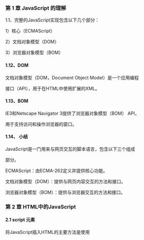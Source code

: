 ###  第 1 章    JavaScript 的理解

1.1、完整的JavaScript实现包含以下几个部分：

1）核心（ECMAScript）

2）文档对象模型（DOM）

3）浏览器对象模型（BOM）

#### 1.12、DOM

文档对象模型（DOM，Document Object Model）是一个应用编程

接口（API），用于在HTML中使用扩展的XML。

#### 1.13、BOM

IE3和Netscape Navigator 3提供了浏览器对象模型（BOM） API，

用于支持访问和操作浏览器的窗口。



#### 1.14、 小结

JavaScript是一门用来与网页交互的脚本语言，包含以下三个组成

部分。

ECMAScript：由ECMA-262定义并提供核心功能。

文档对象模型（DOM）：提供与网页内容交互的方法和接口。

浏览器对象模型（BOM）：提供与浏览器交互的方法和接口。

### 第 2 章   HTML中的JavaScript

#### 2.1 script 元素 

将JavaScript插入HTML的主要方法是使用<script> 元素。

<script> 元素有下列8个属性：


async 、charset、crossorigin、defer、integrity、language、src、type

async ：可选。表示应该立即开始下载脚本，但不能阻止其他

页面动作。

charset ：可选。使用src 属性指定的代码字符集。

crossorigin ：可选。配置相关请求的CORS（跨源资源共

享）设置。默认不使用CORS。

defer ：可选。表示在文档解析和显示完成后再执行脚本是没

有问题的。只对外部脚本文件有效。

integrity ：可选。允许比对接收到的资源和指定的加密签名

以验证子资源完整性（SRI，Subresource Intergrity）。

language ：废弃。最初用于表示代码块中的脚本语言。

src ：可选。表示包含要执行的代码的外部文件。

type ：可选。代替language ，表示代码块中脚本语言的内

容类型（也称MIME类型）。

##### 2.1.1 标签占位符

过去，所有<script> 元素都被放在页面的<head> 标签内，这种做法的主要目的是把外部的CSS和JavaScript文件都集中放到一起。对于需要很多JavaScript的页面，这会导致页面渲染的明显延迟，在此期间浏览器窗口完全空白。为解决这个问题，现代Web应用程序通常将所有JavaScript引用放在<body> 元素中的页面内容后面。

##### 2.1.2 推迟执行脚本

HTML 4.01为<script> 元素定义了一个叫defer 的属性。这个属性表示脚本在执行的时候不会改变页面的结构。

##### 2.1.3 异步执行脚本

HTML5为<script> 元素定义了async 属性。从改变脚本处理方式上看， async 属性与defer 类似。与defer不同的是，标记为async 的脚本并不保证能按照它们出现的次序执行。

##### 2.1.4 动态加载脚本

因为JavaScript可以使用DOM API，所以通过向DOM中动态添加script

元素同样可以加载指定的脚本。只要创建一个script 元素并将其添加到DOM即可。

##### 2.1.5 XHTML中的变化

可扩展超文本标记语言（XHTML，Extensible HyperText Markup

Language）是将HTML作为XML的应用重新包装的结果。与HTML不

同，在XHTML中使用JavaScript必须指定type 属性且值为text/javascript ，HTML中则可以没有这个属性。

#### 2.2 行内代码与外部文件

可维护性、缓存、适应未来

#### 2.3 文档模式

最初的文档模式有两种：混杂模式（quirks mode）和标准模式（standards mode）。又出现了第三种文档模式：准标准模式（almost

standards mode）。

准标准模式通过过渡性文档类型（ Transitional ）和框架集

文档类型（ Frameset ）来触发。

#### 2.4 <noscript> 元素

早期浏览器不支持JavaScript的问题，需要一个页面优雅降级的处理方案。最终， <noscript> 元素出现，被用于给不支持JavaScript的浏览器提供替代内容。

### 第 3 章 语言基础

##### 3.1.1 区分大小写无论是变

量、函数名还是操作符，都区分大小写。ECMAScript中一切都区分大小写。

##### 3.1.2 标识符

所谓标识符，就是变量、函数、属性或函数参数的名称。标识符

可以由一或多个下列字符组成。

##### 3.1.3 注释

// 单行注释

/* 这是多行注释 */

##### 3.1.4 严格模式

"use strict";

##### 3.1.5 语句

ECMAScript中的语句以分号结尾。省略分号意味着由解析器确定

语句在哪里结尾。

#### 3.2 关键字与保留字

ECMA-262第6版规定的所有

关键字如下：

break do in typeof

case else instanceof var

catch export new void

class extends return while

const finally super with

continue for switch yield

debugger function this

default if throw

delete import try

#### 3.3 变量

有3个关键字可以声明变量： var 、const 和let 。

其中， var 在ECMAScript的所有版本中都可以使用，而const 和let 只能在

ECMAScript 6及更晚的版本中使用。

##### var 关键字

要定义变量，可以使用var 操作符（注意var 是一个关键字），后跟变量名。

##### let 声明

let 声明的范围是块作用域

ar 声明的范围是函数作用域

\1. 暂时性死区

\2. 全局声明

\3. 条件声明

\4. for 循环中的let 声明

##### const 声明

const 的行为与let 基本相同，唯一一个重要的区别是用它声明变量时必须同时初始化变量，且尝试修改const 声明的变量会导致运行时错误。

#### 3.4 数据类型

ECMAScript有6种简单数据类型（也称为原始类型）：

Undefined 、Null 、Boolean 、Number 、String 和

Symbol 。Symbol （符号）是ECMAScript 6新增的。还有一种复

杂数据类型叫Object （对象）

##### 3.4.1 typeof 操作符

用typeof 操作符会返回下列字符串之一：

"undefined" 表示值未定义；

"boolean" 表示值为布尔值；

"string" 表示值为字符串；

"number" 表示值为数值；

"object" 表示值为对象（而不是函数）或null ；

"function" 表示值为函数；

"symbol" 表示值为符号。

##### 3.4.2 Undefined 类型

Undefined 类型只有一个值，就是特殊值undefined 。

##### 3.4.3 Null 类型

Null 类型同样只有一个值，即特殊值null 。逻辑上讲，

null 值表示一个空对象指针，这也是给typeof 传一个null 会

返回"object" 的原因

##### 3.4.4 Boolean 类型

Boolean （布尔值）类型是ECMAScript中使用最频繁的类型之

一，有两个字面值： true 和false 。

##### 3.4.5 Number 类型

\1. 浮点值

要定义浮点值，数值中必须包含小数点，而且小数点后面必须至

少有一个数字。

\2. 值的范围

最小数值保存在Number.MIN_VALUE 是5e-324；

最大数值保存在Number.MAX_VALUE 是1.797 693 134 862 315 7e+308；

正数Infinity （正无穷大）表示

负数以-Infinity （负无穷大）表示

表示的最小值和最大值之间，可以使用isFinite() 函数

\3. NaN

有一个特殊的数值叫NaN ，意思是“不是数值”（Not a

Number），用于表示本来要返回数值的操作失败了（而不是抛出

错误）

\4. 数值转换

有3个函数可以将非数值转换为数值： Number() 、

parseInt() 和parseFloat() 。

##### 3.4.6 String 类型

String （字符串）数据类型表示零或多个16位Unicode字符序

列。字符串可以使用双引号（"）、单引号（'）或反引号（`）标示。

\1. 字符字面量

字符串数据类型包含一些字符字面量，用于表示非打印字符或有

其他用途的字符

\2. 字符串的特点

ECMAScript中的字符串是不可变的（immutable），意思是一旦

创建，它们的值就不能变了。要修改某个变量中的字符串值，必

须先销毁原始的字符串，然后将包含新值的另一个字符串保存到

该变量。

\3. 转换为字符串

有两种方式把一个值转换为字符串。

toString() 方法可见于数值、布尔值、对象和字符串值。

\4. 模板字面量

ECMAScript 6新增了使用模板字面量定义字符串的能力。与使用

单引号或双引号不同，模板字面量保留换行字符，可以跨行定义

字符串。

\5. 字符串插值

模板字面量最常用的一个特性是支持字符串插值，也就是可以在

一个连续定义中插入一个或多个值。字符串插值通过在${} 中使用一个JavaScript表达式实现。

\6. 模板字面量标签函数

模板字面量也支持定义标签函数（tag function），而通过标签函

数可以自定义插值行为。标签函数会接收被插值记号分隔后的模

板和对每个表达式求值的结果。

\7. 原始字符串

使用模板字面量也可以直接获取原始的模板字面量内容（如换行

符或Unicode字符），而不是被转换后的字符表示。为此，可以使

用默认的String.raw 标签函数。

##### 3.4.7 Symbol 类型

Symbol （符号）是ECMAScript 6新增的数据类型。符号是原始

值，且符号实例是唯一、不可变的。

\1. 符号的基本用法

符号需要使用Symbol() 函数初始化。因为符号本身是原始类

型，所以typeof 操作符对符号返回symbol 。

\2. 使用全局符号注册表

如果运行时的不同部分需要共享和重用符号实例，那么可以用一

个字符串作为键，在全局符号注册表中创建并重用符号。

为此，需要使用Symbol.for() 方法。

\3. 使用符号作为属性

凡是可以使用字符串或数值作为属性的地方，都可以使用符号。

这就包括了对象字面量属性和

Object.defineProperty() / Object.definedPropert

ies() 定义的属性。对象字面量只能在计算属性语法中使用符号

作为属性。

\4. 常用内置符号

ECMAScript 6也引入了一批常用内置符号（well-known

symbol），用于暴露语言内部行为，开发者可以直接访问、重写

或模拟这些行为。这些内置符号都以Symbol 工厂函数字符串属

性的形式存在。

\5. Symbol.asyncIterator

这个符号作为一个属性表示“一个方法，

该方法返回对象默认的AsyncIterator 。由for-awaitof

语句使用”。

\6. Symbol.hasInstance

##### 3.4.8 Object 类型

对象通过new 操作符后跟对象类型的名称来创建。开发者可以通过创建Object 类型的实例来创建自己的对象，然后再给对象添加属性和方法。

每个Object 实例都有如下属性和方法。
constructor ：用于创建当前对象的函数。在前面的例子中，这个属性的值就是Object() 函数。
hasOwnProperty(propertyName) ：用于判断当前对象实例（不是原型）上是否存在给定的属性。要检查的属性名必须是字符串（如o.hasOwnProperty("name") ）。
isPrototypeof(object) ：用于判断当前对象是否为另一个
对象的原型。（第5章将详细介绍原型。）
propertyIsEnumerable(propertyName) ：用于判断给定
的属性是否可以使用（本章稍后讨论的） for-in 语句枚举。
与hasOwnProperty() 一样，属性名必须是字符串。
toLocaleString() ：返回对象的字符串表示，该字符串反映对象所在的本地化执行环境。
toString() ：返回对象的字符串表示。
valueOf() ：返回对象对应的字符串、数值或布尔值表示。通常与toString() 的返回值相同。

#### 3.5 操作符

##### 3.5.1 一元操作符

\1. 递增/递减操作符

把两个加号（ ++ ）放到变量前头即可

\2. 一元加和减

一元加由一个加号（ + ）表示，放在变量前头，对数值没有任何影响

3.5.2 位操作符

#### 3.6 语句

##### 3.6.1 if 语句

如果条件求值为true ，则执行语句

statement1 ；如果条件求值为false ，则执行语句

statement2。

##### 3.6.2 do-while 语句

do-while 语句是一种后测试循环语句，即循环体中的代码执行后才会对退出条件进行求值。循环体内代码在退出前至少要执行一次。

##### 3.6.3 while 语句

while 语句是一种先测试循环语句，即先检测退出条件，再执行循环体内的代码。因此， while 循环体内的代码有可能不会执行。

##### 3.6.4 for 语句

for 语句也是先测试语句，只不过增加了进入循环之前的初始化代码，以及循环执行后要执行的表达式。

执行思路：

初始化变量：初始化一个计数器，记录次数

条件表达式：确定每一次循环是否能被执行，如果结构是true就继续循环，否则就退出循环。

操作表达式：每次循环最后执行的代码，通常用来为计数器变量更新

##### 3.6.5 for-in 语句

for-in 语句是一种严格的迭代语句，用于枚举对象中的非符号键属性。

##### 3.6.6 for-of 语句

for-of 语句是一种严格的迭代语句，用于遍历可迭代对象的元

素。

##### 3.6.7 标签语句

标签语句用于给语句加标签。

3.6.8 break 和continue 语句

break 语句用于立即退出循环，强制执行循环后的下

一条语句。而continue 语句也用于立即退出循环，但会再次从循环顶部开始执行。

##### 3.6.8 break 和continue 语句

break 和continue 语句为执行循环代码提供了更严格的控制手段。其中， break 语句用于立即退出循环，强制执行循环后的下一条语句。而continue 语句也用于立即退出循环，但会再次从循
环顶部开始执行。

##### 3.6.9 with 语句

with 语句的用途是将代码作用域设置为特定的对象。with 语句用于连接location 对象。

##### 3.6.10 switch 语句

switch 语句是与if 语句紧密相关的一种流控制语句，从其他语言借鉴而来。

这里的每个case （条件/分支）相当于：“如果表达式等于后面的值，则执行下面的语句。” break 关键字会导致代码执行跳出switch 语句。如果没有break ，则代码会继续匹配下一个条件。default 关键字用于在任何条件都没有满足时指定默认执行的语句（相当于else 语句）。

##### 3.7 函数

ECMAScript中的函数使用function 关键字声明，后跟一组参数，然后是函数体。

#### 1.19 第 4 章 变量、作用域与内存

##### 4.1 原始值与引用值

ECMAScript变量可以包含两种不同类型的数据：原始值和引用值。原始值（primitive value）就是最简单的数据，引用值（reference value）则是由多个值构成的对象。

保存原始值的变量是按值（by value）访问的，因为我们操作的就是存储在变量中的实际值。

在操作对象时，实际上操作的是对该对象的引用（reference）而非实际的对象本身。为此，保存引用值的变量是按引用（by reference）访问的。

##### 4.1.1 动态属性

原始值和引用值的定义方式很类似，都是创建一个变量，然后给它赋一个值。不过，在变量保存了这个值之后，可以对这个值做什么，则大有不同。对于引用值而言，可以随时添加、修改和删除其属性和方法。

```
let person = new Object();
person.name = "Nicholas";
console.log(person.name); // "Nicholas"
```

这里，首先创建了一个对象，并把它保存在变量person 中。然后，给这个对象添加了一个名为name 的属性，并给这个属性赋值了一个字符串"Nicholas" 。在此之后，就可以访问这个新属性，直到对象被销毁或属性被显式地删除。

##### 4.1.2 复制值

除了存储方式不同，原始值和引用值在通过变量复制时也有所不同。在通过变量把一个原始值赋值到另一个变量时，原始值会被复制到新变量的位置。

```
let num1 = 5;
let num2 = num1;
```

##### 4.1.3 传递参数

ECMAScript中所有函数的参数都是按值传递的。在按值传递参数时，值会被复制到一个局部变量（即一个命名参数，或者用ECMAScript的话说，就是arguments 对象中的一个槽位）。在按引用传递参数时，值在内存中的位置会被保存在一个局部变量，这意味着对本地变量的修改会反映到函数外部。

##### 4.1.4 确定类型

typeof 操作符最适合用来判断一个变量是否为原始类型。更确切地说，它是判断一个变量是否为字符串、数值、布尔值或undefined 的最好方式。如果值是对象或null ，那么typeof 返回"object"

#### 4.2 执行上下文与作用域

执行上下文（以下简称“上下文”）的概念在JavaScript中是颇为重要的。变量或函数的上下文决定了它们可以访问哪些数据，以及它们的行为。每个上下文都有一个关联的变量对象（variable object），而这个上下文中定义的所有变量和函数都存在于这个对象上。主要有全局上下文和函数上下文两种。

##### 4.2.1 作用域链增强

try / catch 语句的catch 块
with 语句
这两种情况下，都会在作用域链前端添加一个变量对象。对with 语句来说，会向作用域链前端添加指定的对象；对catch 语句而言，则会创建一个新的变量对象，这个变量对象会包含要抛出的错误对象的声明。

##### 4.2.2 变量声明

1. 使用var 的函数作用域声明

在使用var 声明变量时，变量会被自动添加到最接近的上下文。在函数中，最接近的上下文就是函数的局部上下文。在with 语句中，最接近的上下文也是函数上下文。如果变量未经声明就被初始化了，那么它就会自动被添加到全局上下文。

2. 使用let 的块级作用域声明

ES6新增的let 关键字跟var 很相似，但它的作用域是块级的，这也是JavaScript中的新概念。块级作用域由最近的一对包含花括号{} 界定。换句话说， if 块、while 块、function块，甚至连单独的块也是let 声明变量的作用域。

3. 使用const 的常量声明

ES6同时还增加了const 关键字。使用const 声明的变量必须同时初始化为某个值。一经声明，在其生命周期的任何时候都不能再重新赋予新值。

4. 标识符查找

当在特定上下文中为读取或写入而引用一个标识符时，必须通过搜索确定这个标识符表示什么。搜索开始于作用域链前端，以给定的名称搜索对应的标识符。如果在局部上下文中找到该标识符，则搜索停止，变量确定；如果没有找到变量名，则继续沿作用域链搜索。

#### 4.3 垃圾回收

JavaScript是使用垃圾回收的语言，也就是说执行环境负责在代码执行时管理内存。

##### 4.3.1 标记清理

JavaScript最常用的垃圾回收策略是标记清理（mark-andsweep）
。当变量进入上下文，比如在函数内部声明一个变量时，这个变量会被加上存在于上下文中的标记。而不在上下文中的变量，逻辑上讲，永远不应该释放它们的内存，因为只要上下文中的代码在运行，就有可能用到它们。当变量离开上下文时，也会被加上离开上下文的标记。

##### 4.3.2 引用计数

另一种没那么常用的垃圾回收策略是引用计数（reference counting）。其思路是对每个值都记录它被引用的次数。声明变量并给它赋一个引用值时，这个值的引用数为1。如果同一个值又被赋给另一个变量，那么引用数加1。类似地，如果保存对该值引用的变量被其他值给覆盖了，那么引用数减1。当一个值的引用数为0时，就说明没办法再访问到这个值了，因此可以安全地收回其内存了。垃圾回收程序下次运行的时候就会释放引用数为0的值的内存。

##### 4.3.4 内存管理

在使用垃圾回收的编程环境中，开发者通常无须关心内存管理。不过，JavaScript运行在一个内存管理与垃圾回收都很特殊的环境。分配给浏览器的内存通常比分配给桌面软件的要少很多，分配给移动浏览器的就更少了。这更多出于安全考虑而不是别的，就是为了避免运行大量JavaScript的网页耗尽系统内存而导致操作系统崩溃。这个内存限制不仅影响变量分配，也影响调用栈以及能够同时在一个线程中执行的语句数量。

##### 4.4 小结

JavaScript变量可以保存两种类型的值：原始值和引用值。原始值可能是以下6种原始数据类型之一： Undefined 、Null 、Boolean 、Number 、String 和Symbol 。原始值和引用值有以下特点。原始值大小固定，因此保存在栈内存上。从一个变量到另一个变量复制原始值会创建该值的第二个副本。引用值是对象，存储在堆内存上。包含引用值的变量实际上只包含指向相应对象的一个指针，而不是对象本身。从一个变量到另一个变量复制引用值只会复制指针，因此结果是两个变量都指向同一个对象。typeof 操作符可以确定值的原始类型，而instanceof 操作符用于确保值的引用类型。任何变量（不管包含的是原始值还是引用值）都存在于某个执行上下文中（也称为作用域）。这个上下文（作用域）决定了变量的生命周期，以及它们可以访问代码的哪些部分。

执行上下文可以总结如下。
执行上下文分全局上下文、函数上下文和块级上下文。
代码执行流每进入一个新上下文，都会创建一个作用域链，用于搜索变量和函数。
函数或块的局部上下文不仅可以访问自己作用域内的变量，而且也可以访问任何包含上下文乃至全局上下文中的变量。全局上下文只能访问全局上下文中的变量和函数，不能直接访问局部上下文中的任何数据。
变量的执行上下文用于确定什么时候释放内存。
JavaScript是使用垃圾回收的编程语言，开发者不需要操心内存分配和回收。JavaScript的垃圾回收程序可以总结如下。离开作用域的值会被自动标记为可回收，然后在垃圾回收期间被删除。
主流的垃圾回收算法是标记清理，即先给当前不使用的值加上标记，再回来回收它们的内存。
引用计数是另一种垃圾回收策略，需要记录值被引用了多少次。JavaScript引擎不再使用这种算法，但某些旧版本的IE仍然会受这种算法的影响，原因是JavaScript会访问非原生JavaScript对象（如DOM元素）。
引用计数在代码中存在循环引用时会出现问题。解除变量的引用不仅可以消除循环引用，而且对垃圾回收也有帮助。为促进内存回收，全局对象、全局对象的属性和循环引用都应该在不需要时解除引用。

### 第 5 章 基本引用类型

#### 5.1 Date

Date 类型将日期保存为自协调世界时
（UTC，Universal Time Coordinated）时间1970年1月1日午夜（零时）至今
所经过的毫秒数。

要创建日期对象，就使用new 操作符来调用Date 构造函数：

```
let now = new Date();
```

**Date.parse()** 方法接收一个表示日期的字符串参数

**Date.parse()** 应该支持的日期格式，所有实现都必须支持下列日期格式：
“月/日/年”，如"5/23/2019" ；
“月名 日, 年”，如"May 23, 2019" ；
“周几 月名 日 年 时:分:秒 时区”，如"Tue May 23 2019 00:00:00GMT-0700" ；
ISO 8601扩展格式“YYYY-MM-DDTHH:mm:ss.sssZ”，如2019-05-
23T00:00:00 （只适用于兼容ES5的实现）。

**Date.UTC()** 方法也返回日期的毫秒表示

传给Date.UTC() 的参数是年、零起点月数（1月是0，2月是1，以此类推）、日（1~31）、时（0~23）、分、秒和毫秒。这些参数中，只有前两个（年和月）是必需的。

还提供了**Date.now()** 方法，返回表示方法执行时日期和
时间的毫秒数。

#### 5.1.1 继承的方法

Date 类型重写了toLocaleString() 、toString() 和valueOf() 方法。

toLocaleString() 方法返回与浏览器运行的本地环境一致的日期和时间。

toString() 方法通常返回带时区信息的日期和时间，而时间也是以24小时制（0~23）表示的。

valueOf() 方法根本就不返回字符串，这个方法被重写后返回的是日期的毫秒表示。

#### 5.1.2 日期格式化方法

toDateString() 显示日期中的周几、月、日、年（格式特定于实现）；
toTimeString() 显示日期中的时、分、秒和时区（格式特定于实现）；
toLocaleDateString() 显示日期中的周几、月、日、年（格式特定于实现和地区）；
toLocaleTimeString() 显示日期中的时、分、秒（格式特定于实现）；
toUTCString() 显示完整的UTC日期（格式特定于实现）。

#### 5.1.3 日期/时间组件方法

![image-20210120202551894](C:\Users\april\AppData\Roaming\Typora\typora-user-images\image-20210120202551894.png)

![image-20210120202640056](C:\Users\april\AppData\Roaming\Typora\typora-user-images\image-20210120202640056.png)

![image-20210120202728306](C:\Users\april\AppData\Roaming\Typora\typora-user-images\image-20210120202728306.png)

![image-20210120202816705](C:\Users\april\AppData\Roaming\Typora\typora-user-images\image-20210120202816705.png)

#### 5.2 RegExp正则表达式

正则表达式的pattern （模式）可以是任何简单或复杂的正则表
达式，包括字符类、限定符、分组、向前查找和反向引用。

每个正则表达式可以带零个或多个flags （标记），用于控制正则表达式的行为。下面给出了表示**匹配模式的标记**。

g ：全局模式，表示查找字符串的全部内容，而不是找到第一个匹配的内容就结束。
i ：不区分大小写，表示在查找匹配时忽略pattern 和字符串的大小写。
m ：多行模式，表示查找到一行文本末尾时会继续查找。
y ：粘附模式，表示只查找从lastIndex 开始及之后的字符串。
u ：Unicode模式，启用Unicode匹配。
s ： dotAll 模式，表示元字符. 匹配任何字符（包括\n 或\r ）。

**元字符在模式中也必须转义**

```
( [ { \ ^ $ | ) ] } ? * + .
```

因为RegExp 的模式参数是字符串，所以在某些情况下需要二次转义。

下表展示了几个正则表达式的字面量形式，以及使用RegExp 构造函数创建时对应的模式字符串。

![image-20210120210022705](C:\Users\april\AppData\Roaming\Typora\typora-user-images\image-20210120210022705.png)

#### 5.2.1 RegExp 实例属性

每个RegExp 实例都有下列属性，提供有关模式的各方面信息。
global ：布尔值，表示是否设置了g 标记。
ignoreCase ：布尔值，表示是否设置了i 标记。
unicode ：布尔值，表示是否设置了u 标记。
sticky ：布尔值，表示是否设置了y 标记。
lastIndex ：整数，表示在源字符串中下一次搜索的开始位置，始终从0开始。
multiline ：布尔值，表示是否设置了m 标记。
dotAll ：布尔值，表示是否设置了s 标记。
source ：正则表达式的字面量字符串（不是传给构造函数的模式字符串），没有开头和结尾的斜杠。
flags ：正则表达式的标记字符串。始终以字面量而非传入构造函数的字符串模式形式返回（没有前后斜杠）。

#### 5.2.2 RegExp 实例方法

主要方法是exec() ，主要用于配合捕获组使用。这个方法只接收一个参数，即要应用模式的字符串。如果找到了匹配项，则返回包含第一个匹配信息的数组；如果没找到匹配项，则返回null 。返回的数组虽然是Array 的实例，但包含两个额外的属性： index 和input 。index 是字符串中匹配模式的起始位置， input 是要查找的字符串。

**exec() 方法**用于检索字符串中的正则表达式的匹配。

另一个方法是**test()** ，接收一个字符串参数。如果输入的文本与模式匹配，则参数返回true ，否则返回false 。

#### 5.2.3 RegExp 构造函数属性

RegExp 构造函数的属性：

![image-20210120211129417](C:\Users\april\AppData\Roaming\Typora\typora-user-images\image-20210120211129417.png)

通过这些属性可以提取出与exec() 和test() 执行的操作相关的信息。

不同属性包含的内容如下:
**input** 属性中包含原始的字符串。
**leftConext** 属性包含原始字符串中"short" 之前的内容，
**rightContext** 属性包含"short" 之后的内容。
**lastMatch** 属性包含匹配整个正则表达式的上一个字符串，
即"short" 。
**lastParen** 属性包含捕获组的上一次匹配，即"s" 。

存储最多9个捕获组的匹配项可以通过通过RegExp.$1~RegExp.$9 来访问

#### 5.2.4 模式局限

联合及交叉类
原子组
x （忽略空格）匹配模式
条件式匹配
正则表达式注释

#### 5.3 原始值包装类型

为了方便操作原始值，ECMAScript提供了3种特殊的引用类型：
Boolean 、Number 和String 。

为什么在js中的原始值，可以调用方法，比如说：

```javascript
let str = 'I love China!';
console.log(str.slice(0,6));//I love
12
```

但是却不能给原始值添加属性

```javascript
str.age = 18;
console.log(str.age);//undefined
12
```

这一切都和原始值包装类型及其声明周期有关：每当用到某个原始值的属性或者方法使，javascript总会在后台创建一个原始值包装类型的对象，从而暴露出操作原始值的各种方法。

在以读模式访问字符串的方法或者属性时，总会在后台执行以下三步：
（1）创建一个原始值类型的实例
（2）调用这个实例上的方法（或读取这个实例上的属性）
（3）销毁这个实例
用代码表示出来则为：

```javascript
let str = new String('I love China!');
console.log(str.slice(0,6));
str = null;
123
```

所以在非严格模式下，当我们尝试给原始值赋值时`str.age=18`，其实是生成了一个原始值包装类型的，也是给它赋了值的，但是，这句话执行完之后，这个原始值包装类型就被销毁了。而在下一次再次读取这个属性时`console.log(str.age)`，其实又再次创建了一个原始值包装类型对象，这个对象和之前那个不是一个对象，所以`str.age`为`undefined`

#### 5.3.1 Boolean

Boolean 是对应布尔值的引用类型。要创建一个Boolean 对象，就使用Boolean 构造函数并传入true 或false。

Boolean 的实例会重写valueOf() 方法，返回一个原始值true或false 。toString() 方法被调用时也会被覆盖，返回字符串"true" 或"false" 。

#### 5.3.2 Number

Number 是对应数值的引用类型。要创建一个Number 对象，就使用Number 构造函数并传入一个数值。

与Boolean 类型一样， Number 类型重写了valueOf() 、
toLocaleString() 和toString() 方法。valueOf() 方法返回
Number 对象表示的原始数值，另外两个方法返回数值字符串。
toString() 方法可选地接收一个表示基数的参数，并返回相应基数形式
的数值字符串。

除了继承的方法， Number 类型还提供了几个用于将数值格式化为字符串的方法。
toFixed() 方法返回包含指定小数点位数的数值字符串。自动舍入的特点可以用于处理货币。不过要注意的是，
多个浮点数值的数学计算不一定得到精确的结果。

格式化数值的方法是toExponential() ，返回以科学记数法（也称为指数记数法）表示的数值字符串。

toPrecision() 方法会根据情况返回最合理的输出结果，可能是固定长度，也可能是科学记数法形式。这个方法接收一个参数，表示结果中数字的总位数（不包含指数）。

isInteger() 方法与安全整数
ES6新增了Number.isInteger() 方法，用于辨别一个数值是否保存为整数。

#### 5.3.3 String

String 是对应字符串的引用类型。要创建一个String 对象，使用String 构造函数并传入一个数值。

String 对象的方法可以在所有字符串原始值上调用。

3个继承的方法valueOf() 、toLcaleString() 和toString() 都返回对象的原始字符串值。

**String 类型提供了很多方法来解析和操作字符串。**

1. JavaScript字符

charAt() 方法返回给定索引位置的字符，由传给方法的整数参数指定。

charAt() 方法返回给定索引位置的字符，由传给方法的整数参数指定。

fromCharCode() 方法用于根据给定的UTF-16码元创建字符串中的字符。

2. normalize() 方法

   某些Unicode字符可以有多种编码方式。有的字符既可以通过一个BMP字符表示，也可以通过一个代理对表示。

3. 字符串操作方法

   concat() ，用于将一个或多个字符串拼接成一个新字符串。

   从字符串中提取子字符串的方法：slice() 、substr() 和substring()

   这三个方法都是返回被操作字符串的一个子字符串，就是返回一个新的字符串。
   1）都是接受一个参数或者两个参数
   2）第一个参数是指定字符串的开始位置
   3）第二次参数（在指定的情况下）表示字符串到哪里结束
   4）如果没有第二个参数，则将字符串结束的未位作为结束位置

   slice()和substring()第二次参数指定的是字符串最后一个字符后面的位置；
   substr()第二个参数指定返回的字符串个数。

4. 字符串位置方法

   indexOf() 和lastIndexOf() 。这两个方法从字符串中搜索传入的字符串，并返回位置（如果没找到，则返回-1 ）。

   两者的区别在于，indexOf() 方法从字符串开头开始查找子字符串，而
   lastIndexOf() 方法从字符串末尾开始查找子字符串。

   lastIndexOf() 方法从字符串末尾开始查找子字符串。

5. 字符串包含方法

   startsWith() 、endsWith() 和includes()

   都会从字符串中搜索传入的字符串，并返回一个表示是否包含的布尔值。

   区别：

   startsWith() 检查开始于索引0的匹配项，
   endsWith() 检查开始于索引(string.length -
   substring.length) 的匹配项，而includes() 检查整个字符串

6. trim() 方法

   这个方法会创建字符串的一个副本，删除前、后所有空格符，再返回结果。

7. repeat() 方法

   这个方法接收一个整数参数，表示要将字符串复制多少次，然后返回拼接所有副本后的结果。

8. padStart() 和padEnd() 方法

   padStart() 和padEnd() 方法会复制字符串，如果小于指定长度，则在相应一边填充字符，直至满足长度条件。这两个方法的第一个参数是长度，第二个参数是可选的填充字符串，默认为空格。

9. 字符串迭代与解构

   表示可以迭代字符串的每个字符。

10. 字符串大小写转换

    包括4个方法： toLowerCase() 、toLocaleLowerCase() 、toUpperCase() 和
    toLocaleUpperCase() 。

11. 字符串模式匹配方法

    match()方法接收一个参数，可以是一个正则表达式字符串，也可以是一个RegExp 对象。

    另一个查找模式的字符串方法是search()，始终从字符串开头向后匹配模式。

    简化子字符串替换操作：replace() 方法

    这个方法接收两个参数，第一个参数可以是一个RegExp 对象或一个字
    符串，第二个参数可以是一个字符串或一个函数。

12. localeCompare() 方法

    这个方法比较两个字符串，返回如下3个值中的一个。

13. HTML方法

    ![image-20210120214423610](C:\Users\april\AppData\Roaming\Typora\typora-user-images\image-20210120214423610.png)

#### 5.4 单例内置对象

两个单例内置对象： Global 和Math

##### 5.4.1 Global

Global 对象为一种兜底对象，它所针对的是不属于任何对象的属性和方法。事实上，不存在全局变量或全局函数这种东西。在全局作用域中定义的变量和函数都会变成Global 对象的属性 。前面介绍的函数，包括isNaN() 、isFinite() 、parseInt() 和parseFloat() ，实际上都是Global 对象的方法。

除了这些，Global 对象上还有另外一些方法。

1. URL编码方法
   encodeURI() 和encodeURIComponent() 方法用于编码统一资
   源标识符（URI），以便传给浏览器。

2. eval() 方法
   可能是整个ECMAScript语言中最强大的了。这个方法就是一个完整的ECMAScript解释器，它接收一个参数，即一个要执行ECMAScript（JavaScript）字符串。

3. Global 对象属性

![image-20210120214820553](C:\Users\april\AppData\Roaming\Typora\typora-user-images\image-20210120214820553.png)

4. window 对象

浏览器将window 对象实现为Global 对象的代理。因此，所有全局作用域中
声明的变量和函数都变成了window 的属性。

#### 5.4.2 Math

1. Math 对象属性

   ![image-20210120214934109](C:\Users\april\AppData\Roaming\Typora\typora-user-images\image-20210120214934109.png)

2. min() 和max() 方法

min() 和max() 方法用于确定一组数值中的最小值和最大值。这两个方法都接收任意多个参数

3. 舍入方法

是用于把小数值舍入为整数的4个方法： Math.ceil() 、Math.floor() 、Math.round() 和Math.fround() 。

Math.ceil() 方法始终向上舍入为最接近的整数。
Math.floor() 方法始终向下舍入为最接近的整数。
Math.round() 方法执行四舍五入。
Math.fround() 方法返回数值最接近的单精度（32位）浮点值表示。

4. random() 方法

Math.random() 方法返回一个0~1范围内的随机数，其中包含0但不包含1。

对于希望显示随机名言或随机新闻的网页，这个方法是非常方便的。

### 第 6 章 集合引用类型

#### 6.1 Object 对象

Object 是ECMAScript中最常用的类型之一。很适合存储和在应用程序间交换数据。 显式地创建 Object 的实例有两种方式。

第一种是使用 new 操作符 和 Object 构造函数

```
let person = new Object();
person.name = "Nicholas";
person.age = 29;
```

另一种方式是使用对象字面量（object literal）表示法。对象字面量是 对象定义的简写形式，目的是为了简化包含大量属性的对象的创建。

下面的代码定义了与前面示例相同的 person对象，但使用的是对象 字面量表示法

```
let person = {
name: "Nicholas" ,
age: 29
};

```

注意： 在使用对象字面量表示法定义对象时，并不会实际调用Object 构造函数。

#### 6.2 Array数组

Array 也是ECMAScript中最常用的类型了。

##### 6.2.1 创建数组

有几种基本的方式可以创建数组。

一种是使用 Array 构造函数，比 如，let colors = new Array();
另一种创建数组的方式是使用数组字面量（array literal）表示法。

数 组字面量是在中括号中包含以逗号分隔的元素列表
注意 与对象一样，在使用数组字面量表示法创建数组不会调用Array 构造函数。
Array 构造函数还有两个ES6新增的用于创建数组的静态方法： from() 和 of() 。 

from() 用于将类数组结构转换为数组实例，而 of() 用于将一组参数转换为数组实例。

##### 6.2.3 数组索引

要取得或设置数组的值，需要使用中括号并提供相应值的数字索引
数组中元素的数量保存在 length 属性中，这个属性始终返回0或大 于0的值
注意 数组最多可以包含4 294 967 295个元素，这对于大多数编程任务 应该足够了。如果尝试添
加更多项，则会导致抛出错误。以这个最大值 作为初始值创建数组，可能导致脚本运行时间过长
的错误。

##### 6.2.4 检测数组

一个经典的ECMAScript问题是判断一个对象是不是数组。在只有一个 网页（因而只有一个全
局作用域）的情况下，使用 instanceof 操作符 就足矣
if (value instanceof Array){
// 操作数组
}
使用 instanceof 的问题是假定只有一个全局执行上下文。如果网 页里有多个框架，则可能涉
及两个不同的全局执行上下文，因此就会有两 个不同版本的 Array 构造函数。如果要把数组从
一个框架传给另一个框 架，则这个数组的构造函数将有别于在第二个框架内本地创建的数组
为解决这个问题，ECMAScript提供了 Array.isArray() 方法。这 个方法的目的就是确定一个值是
否为数组，而不用管它是在哪个全局执行 上下文中创建的。来看下面的例子
if (Array.isArray(value)){
// 操作数组
}

##### 6.2.5 迭代器方法

ECMAScript为数组定义了5个迭代方法。每个方法接收两个参数：以 每一项为参数运行的函
数，以及可选的作为函数运行上下文的作用域对象 （影响函数中 this 的值）。
传给每个方法的函数接收3个参数：数组元 素、元素索引和数组本身。因具体方法而异，这个
函数的执行结果可能会 也可能不会影响方法的返回值。数组的5个迭代方法如下。
every() ：对数组每一项都运行传入的函数，如果对每一项函数都 返回 true ，则这个方法返回
true 。
filter() ：对数组每一项都运行传入的函数，函数返回 true 的 项会组成数组之后返回。
forEach() ：对数组每一项都运行传入的函数，没有返回值。
map() ：对数组每一项都运行传入的函数，返回由每次函数调用的 结果构成的数组。
some() ：对数组每一项都运行传入的函数，如果有一项函数返回 true ，则这个方法返回 true
。这些方法都不改变调用它们的数组。在这些方法中，every() 和some()是最相似的，都是从数组中搜 索符合某个条件的元素。对 every() 来说，传入的函数必须对每一项都 返回 true ，它才会返回 true ；否则，它就返回 false 。而对 some() 来说，只要有一项让传入的函数返回true ，它就会返回 true 。

##### 6.2.6 复制和填充方法

ES6新增了两个方法：批量复制方法 fill() ，以及填充数组方法 copyWithin() 。这两个方法的函数签名类似，都需要指定既有数组实 例上的一个范围，包含开始索引，不包含结束索引。使用这个方法创建的 数组不能缩放。
使用 fill() 方法可以向一个已有的数组中插入全部或部分相同的 值。开始索引用于指定开始填充的位置，它是可选的。如果不提供结束索 引，则一直填充到数组末尾。负值索引从数组末尾开始计算。也可以将负 索引想象成数组长度加上它得到的一个正索引fill() 静默忽略超出数组边界、零长度及方向相反的索引范围与 fill() 不同， copyWithin() 会按照指定范围浅复制数组中的 部分内容，然后将它们插入到指定索引开始的位置。开始索引和结束索引 则与 fill() 使用同样的计算方法

##### 6.2.7 转换方法

前面提到过，所有对象都有 toLocaleString() 、 toString() 和 valueOf() 方法。其中，valueOf() 返回的还是数组本身。而 toString() 返回由数组中每个值的等效字符串拼接而成的一个逗号分 隔的字符串。也就是说，对数组的每个值都会调用其 toString() 方 法，以得到最终的字符串。
首先是被显式调用的 toString() 和 valueOf() 方法，它们分别 返回了数组的字符串表示，即将所有字符串组合起来，以逗号分隔。最后 一行代码直接用 alert() 显示数组，因为 alert() 期待字符串，所以 会在后台调用数组的 toString() 方法，从而得到跟前面一样的结果。
toLocaleString() 方法也可能返回跟 toString() 和 valueOf() 相同的结果，但也不一定。在调用数组的 toLocaleString() 方法时，会得到一个逗号分隔的数组值的字符串。 它与另外两个方法唯一的区别是，为了得到最终的字符串，会调用数组每 个值的 toLocaleString() 方法，而不是 toString() 方法。

##### 6.2.8 栈方法

ECMAScript给数组提供几个方法，让它看起来像是另外一种数据结 构。数组对象可以像栈一样，也就是一种限制插入和删除项的数据结构。 栈是一种后进先出（LIFO，Last-In-First-Out）的结构，也就是最近添加的 项先被删除。数据项的插入（称为推入，push）和删除（称为弹出，pop） 只在栈的一个地方发生，即栈顶。ECMAScript数组提供了 push() 和 pop() 方法，以实现类似栈的行为。push() 方法接收任意数量的参数，并将它们添加到数组末尾，返回 数组的最新长度。 pop() 方法则用于删除数组的最后一项，同时减少数 组的 length 值，返回被删除的项。
这里创建了一个当作栈来使用的数组（注意不需要任何额外的代码， push() 和 pop() 都是数组的默认方法）。首先，使用 push() 方法 把两个字符串推入数组末尾，将结果保存在变量 count 中（结果为 2 ）
然后，再推入另一个值，再把结果保存在 count 中。因为现在数组 中有3个元素，所以 push() 返回 3 。在调用 pop() 时，会返回数组的 最后一项，即字符串 "black" 。此时数组还有两个元素这里先初始化了包含两个字符串的数组，然后通过 push() 添加了第 三个值，第四个值是通过直
接在位置3上赋值添加的。调用 pop() 时，返 回了字符串 "black" ，也就是最后添加到数组的字符串。
这里先初始化了包含两个字符串的数组，然后通过 push() 添加了第 三个值，第四个值是通过直接在位置3上赋值添加的。调用 pop() 时，返 回了字符串 "black" ，也就是最后添加到数组的字符串。

##### 6.2.9 队列方法

就像栈是以LIFO形式限制访问的数据结构一样，队列以先进先出 （FIFO，First-In-First-Out）形式限制访问。队列在列表末尾添加数据，但 从列表开头获取数据。因为有了在数据末尾添加数据的 push() 方法，所 以要模拟队列就差一个从数组开头取得数据的方法了。这个数组方法
叫 shift() ，它会删除数组的第一项并返回它，然后数组长度减1。使用 shift() 和 push()ECMAScript也为数组提供了 unshift() 方法。顾名思义， unshift() 就是执行跟 shift() 相反的操作：在数组开头添加任意多 个值，然后返回新的数组长度。通过使用 unshift() 和 pop() ，可以在相反方向上模拟队列，即在数组开头添加新数据，在数组末尾取得数 据，
就像栈是以LIFO形式限制访问的数据结构一样，队列以先进先出 （FIFO，First-In-First-Out）形式限制访问。队列在列表末尾添加数据，但 从列表开头获取数据。因为有了在数据末尾添加数据的 push() 方法，所 以要模拟队列就差一个从数组开头取得数据的方法了。这个数组方法叫shift() ，它会删除数组的第一项并返回它，然后数组长度减1。

使用 shift() 和 push()let colors = new Array(); // 创建一个数组
let count = colors.unshift("red","green"); // 从数组开头推入两项
alert(count); // 2
count = colors.unshift("black"); // 再推入一项
alert(count); // 3
let item = colors.pop(); // 取得最后一项
alert(item); // green
alert(colors.length); // 2

##### 6.2.10 排序方法

数组有两个方法可以用来对元素重新排序： reverse() 和 sort() 。顾名思义， reverse() 方法就是将数组元素反向排列。
这里，数组 values 的初始状态为 [1,2,3,4,5] 。通过调用 reverse() 反向排序，得到了 [5,4,3,2,1]。这个方法很直观，但 不够灵活，所以才有了 sort() 方法。
比较函数接收两个参数，如果第一个参数应该排在第二个参数前面， 就返回负值；如果两个参数相等，就返回0；如果第一个参数应该排在第 二个参数后面，就返回正值。
这个比较函数可以适用于大多数数据类型，可以把它当作参数传给 sort() 方法
在给 sort() 方法传入比较函数后，数组中的数值在排序后保持了正 确的顺序。当然，比较函数也可以产生降序效果，只要把返回值交换一下 即可在这个修改版函数中，如果第一个值应该排在第二个值后面则返回 1，如果第一个值应该排在第二个值前面则返回-1。交换这两个返回值之 后，较大的值就会排在前头，数组就会按照降序排序。当然，如果只是想 反转数组的顺序， reverse() 更简单也更快
注意 reverse() 和 sort() 都返回调用它们的数组的引用。

##### 6.2.11 操作方法

对于数组中的元素，我们有很多操作方法。比如， concat() 方法 可以在现有数组全部元素基础上创建一个新数组。它首先会创建一个当前 数组的副本，然后再把它的参数添加到副本末尾，最后返回这个新构建的 数组。如果传入一个或多个数组，则 concat() 会把这些数组的每一项都添加到结果数组。如果参数不是数组，则直接把它们添加到结果数组末 尾。
方法 slice() 用于创建一个包含原有数组中一个或多个元 素的新数组。 slice() 方法可以接收一个或两个参数：返回元素的开始 索引和结束索引。如果只有一个参数，则 slice() 会返回该索引到数组 末尾的所有元素。如果有两个参数，则 slice() 返回从开始索引到结束 索引对应的所有元素，其中不包含结束索引对应的元素。记住，这个操作 不影响原始数组。
let colors = ["red","green","blue","yellow","purple"];
let colors2 = colors.slice(1);
let colors3 = colors.slice(1, 4);
alert(colors2); // green,blue,yellow,purple
alert(colors3); // green,blue,yellow
注意：如果 slice() 的参数有负值，那么就以数值长度加上这个负值
的结果确定位置。比如，在包含5个元素的数组上调用 slice(-2,-1)
，就相当于调用 slice(3,4) 。如果结束位置小于 开始位置，则返回
空数组。
删除。需要给 splice() 传2个参数：要删除的第一个元素的位置和 要删除的元素数量。可以从数组中删除任意多个元素，比如 splice(0, 2) 会删除前两个元素。
插入。需要给 splice() 传3个参数：开始位置、0（要删除的元素 数量）和要插入的元素，可以在数组中指定的位置插入元素。第三个 参数之后还可以传第四个、第五个参数，乃至任意多个要插入的元 素。比如， splice(2, 0, "red" , "green") 会从数组位置2开 始插入字符串 "red" 和
"green" 。
替换。 splice() 在删除元素的同时可以在指定位置插入新元素， 同样要传入3个参数：开始位置、要删除元素的数量和要插入的任意 多个元素。要插入的元素数量不一定跟删除的元素数量
一致。比如， splice(2, 1, "red" , "green") 会在位置2删除一个元素，然 后从该位置开始向数组中插入 "red" 和 "green" 。
splice() 方法始终返回这样一个数组，它包含从数组中被删除的 元素（如果没有删除元素，则返回空数组）。以下示例展示了上述3种使 用方式。

##### 6.2.12 搜索和位置方法

ECMAScript提供两类搜索数组的方法：按严格相等搜索和按断言函数 搜索。
1.严格相等
ECMAScript提供了3个严格相等的搜索方法： indexOf() 、 lastIndexOf() 和 includes() 。
其中，前两个方法在所有版本 中都可用，而第三个方法是ECMAScript 7新增的。
这些方法都接收两 个参数：要查找的元素和一个可选的起始搜索位置。
indexOf() 和 includes() 方法从数组前头（第一项）开始向后搜索，而 lastIndexOf() 从数组末
尾（最后一项）开始向前搜索。
indexOf() 和 lastIndexOf() 都返回要查找的元素在数组中的 位置，如果没找到则返回-1。
includes() 返回布尔值，表示是否 至少找到一个与指定元素匹配的项。在比较第一个参数跟数
组每一项 时，会使用全等（ === ）比较，也就是说两项必须严格相等。
let numbers = [1, 2, 3, 4, 5, 4, 3, 2, 1];
alert(numbers.indexOf(4)); // 3
alert(numbers.lastIndexOf(4)); // 5
alert(numbers.includes(4)); // true
alert(numbers.indexOf(4, 4)); // 5
alert(numbers.lastIndexOf(4, 4)); // 3
alert(numbers.includes(4, 7)); // false
let person = { name: "Nicholas" };
let people = [{ name: "Nicholas" }];
let morePeople = [person];
alert(people.indexOf(person)); // -1
alert(morePeople.indexOf(person)); // 0
alert(people.includes(person)); // false
alert(morePeople.includes(person)); // true
2.断言函数
断言函数接收3个参数：元素、索引和数组本身。其中元素是数组中 当前搜索的元素，索引是
当前元素的索引，而数组就是正在搜索的数 组。断言函数返回真值，表示是否匹配。 find() 和
findIndex() 方法使用了断言函数。这两个方法都从 数组的最小索引开始。
find() 返回第一个匹配的元素， findIndex() 返回第一个匹配元素的索引。这两个方法也都接
收第 二个可选的参数，用于指定断言函数内部 this 的值。

##### 6.2.13 迭代方法

ECMAScript为数组提供了两个归并方法 法： reduce() 和 reduceRight() 。这两个方法都会迭代数组的所有项，并在此基础上 构建一个最终返回值。 reduce() 方法从数组第一项开始遍历到最后一 项。而 reduceRight() 从最后一项开始遍历至第一项。
可以使用 reduce() 函数执行累加数组中所有数值的操作
let values = [1, 2, 3, 4, 5];
let sum = values.reduce((prev, cur, index, array) =>
prev + cur);
alert(sum); // 15
第一次执行归并函数时， prev 是1， cur 是2。第二次执行时， prev 是3（1 + 2）， cur 是
3（数组第三项）。如此递进，直到把所有 项都遍历一次，最后返回归并结果。
reduceRight() 方法与之类似，只是方向相反。来看下面的例 子：
let values = [1, 2, 3, 4, 5];
let sum = values.reduceRight(function (prev, cur,
index, array) {
return prev + cur;
});
alert(sum); // 15
在这里，第一次调用归并函数时 prev 是5，而 cur 是4。当然，最 终结果相同，因为归并操作都
是简单的加法。 究竟是使用 reduce() 还是 reduceRight() ，只取决于遍历数组 元素的方向。
除此之外，这两个方法没什么区别。

##### 6.3 定型数组

定型数组行为 从很多方面看，定型数组与普通数组都很相似。定型数组支持如下操 作符、方法
和属性： [] copyWithin()
entries()
every()
fill()
filter()
find()
findIndex()
forEach()
indexOf()
join()
keys()
lastIndexOf()
length
map()
reduce()
reduceRight()
reverse()
slice()
some()
sort()
toLocaleString()
toString()
values()

##### 小结

JavaScript中的对象是引用值，可以通过几种内置引用类型创建特定类 型的对象。 引用类型与传统面向对象编程语言中的类相似，但实现不同。 Object 类型是一个基础类型，所有引用类型都从它继承了基本的行 为。 Array 类型表示一组有序的值，并提供了操作和转换值的能力。
定型数组包含一套不同的引用类型，用于管理数值在内存中的类型。 Date 类型提供了关于日期和时间的信息，包括当前日期和时间以及 计算。

 RegExp 类型是ECMAScript支持的正则表达式的接口，提供了大多 数基本正则表达式以及一些高级正则表达式的能力。 JavaScript比较
独特的一点是，函数其实是 Function 类型的实例， 这意味着函数也是对象。由于函数是对象，因此也就具有能够增强自身行 为的方法。 因为原始值包装类型的存在，所以JavaScript中的原始值可以拥有类似 对象的行为。有3种原始值包装类型： Boolean 、 Number 和 String
。它们都具有如下特点。

每种包装类型都映射到同名的原始类型。
在以读模式访问原始值时，后台会实例化一个原始值包装对象，通过
这个对象可以操作数据。
涉及原始值的语句只要一执行完毕，包装对象就会立即销毁。

## 第 8 章 对象、类与面向对象编程

### 8.1 理解对象

#### 8.1.1 创建自定义对象

- ```js
  // 通常方式是创建 Object 的一个新实例，然后再给它添加属性和方法。
  let person = new Object();
  person.name = "Kobe";
  person.age = 40;
  person.sayName = function() {
  	console.log(this.name);
  };
  
  ```

- ```js
  // 对象字面量
  let person = {
      name: "Kobe",
      age: 40,
      sayName() {
      	console.log(this.name);
      }
  };
  
  
  ```

#### 8.1.2 属性分两种

- ```js
  // 数据属性
  [[Configurable]]: 表示属性是否可以通过 delete 删除并重新定义，是否可以修改它的特性，以及是否可以把它改为访问器属性。默认为 true 。
  [[Enumberable]]: 表示属性是否可以通过 for-in 循环返回。默认为 true 。
  [[Writable]]: 表示属性的值是否可以被修改。默认为 true 。
  [[Value]]: 包含属性实际的值。默认为 undefined 。
  
  ```

- ```js
  // 访问器属性
  [[Configurable]]: 表示属性是否可以通过 delete 删除并重新定义，是否可以修改它的特性，以及是否可以把它改为访问器属性。默认为 true 。
  [[Enumberable]]: 表示属性是否可以通过 for-in 循环返回。默认为 true 。
  [[Get]]: 获取函数，在读取属性时调用。默认值为 undefined 。
  [[Set]]: 设置函数，在写入属性时调用。默认值为 undefined 。
  
  ```

#### 8.1.3 Object.defineProperty() 

```js
// 这个方法接收3个参数：要给其添加属性的对象、属性的名称和一个描述符对象。
// 描述符对象上的属性可以包含： configurable 、enumerable 、 writable 和 value ，跟相关特性的名称一一对应。
let person = {};
Object.defineProperty(person, "name", {
  writable: false,
  value: "Nicholas",
});
console.log(person.name); // "Nicholas"
person.name = "Greg";
console.log(person.name); // "Nicholas"

// 访问器属性是不能直接定义的，必须使用 Object.defineProperty() 。
//  year_ 中的下划线常用来表示该属性并不希望在对象方法的外部被访问。
let book = {
  year_: 2017,
  edition: 1,
};
Object.defineProperty(book, "year", {
  get() {
    return this.year_;
  },
  set(newValue) {
    if (newValue > 2017) {
      this.year_ = newValue;
      this.edition += newValue - 2017;
    }
  },
});
book.year = 2018;
console.log(book.edition); // 2

// 在一个对象上同时定义多个属性
let book = {};
Object.defineProperties(book, {
  year_: {
    value: 2017,
  },
  edition: {
    value: 1,
  },
    
  year: {
    get() {
      return this.year_;
    },
    set(newValue) {
      if (newValue > 2017) {
        this.year_ = newValue;
          this.edition += newValue - 2017;
      }
    },
  },
});

```

#### 8.1.4 Object.getOwnPropertyDescriptor() 

```js
// 读取属性的特性
// 这个方法接收两个参数：属性所在的对象和要取得其描述符的属性名。返回值是一个对象
  let book = {};
  Object.defineProperties(book, {
    year_: {
      value: 2017,
    },
    edition: {
      value: 1,
    },
    year: {
      get: function () {
        return this.year_;
      },
      set: function (newValue) {
        if (newValue > 2017) {
          this.year_ = newValue;
          this.edition += newValue - 2017;
        
      },
    },
  });

  let descriptor = Object.getOwnPropertyDescriptor(book, "year_");
  console.log(descriptor.value); // 2017
  console.log(descriptor.configurable); // false
  console.log(typeof descriptor.get); // "undefined"
  let descriptor = Object.getOwnPropertyDescriptor(book, "year");
  console.log(descriptor.value); // undefined
  console.log(descriptor.enumerable); // false
  console.log(typeof descriptor.get); // "function"

```

#### 8.1.5 Object.getOwnPropertyDescriptors()

```js
// 这个方法实际上会在每个自有属性上调用 Object.defineProperties()并在一个新对象中返回它们。
  let book = {};
  Object.defineProperties(book, {
    year_: {
      value: 2017,
    },
    edition: {
      value: 1,
    },
    year: {
      get: function () {
        return this.year_;
      },
      set: function (newValue) {
        if (newValue > 2017) {
          this.year_ = newValue;
          this.edition += newValue - 2017;
        }
      },
    },
  });
  console.log(Object.getOwnPropertyDescriptors(book));
/* {
    edition: {
        configurable: false,
        enumerable: false,
        value: 1,
        writable: false
    },
    year: {
        configurable: false,
        enumerable: false,
        get: f(),
        set: f(newValue),
    },
    year_: {
        configurable: false,
        enumerable: false,
        value: 2019,
        writable: false
    }
  } */

```

#### 8.1.6  Object.assign() => 合并对象

```js
// 这个方法接收一个目标对象和一个或多个源对象作为参数。
// 实际上对每个源对象执行的是浅复制, 浅复制意味着只会复制对象的引用。
// 不能在两个对象间转移获取函数和设置函数。
// 如果多个源对象都有相同的属性，则使用最后一个复制的值。
// Object.assign()没办法回滚已经完成的修改，因此在抛出错误之前，目标对象上已经完成的修改会继续存在。
let dest, src, result;
// 简单复制 
dest = {};
src = { id: "src" };
result = Object.assign(dest, src);
// Object.assign修改目标对象
// 也会返回修改后的目标对象
console.log(dest === result); // true
console.log(dest !== src); // true
console.log(result); // { id: src }
console.log(dest); // { id: src }

// 多个源对象
dest = {};
result = Object.assign(dest, { a: "foo" }, { b: "bar" });
console.log(result); // { a: foo, b: bar }

// 获取函数与设置函数

```

#### 8.1.7 对象标识及相等判定

```js
// 要确定NaN的相等性，必须使用极为讨厌的isNaN()
console.log(NaN === NaN); // false
console.log(isNaN(NaN)); // true

```

- #### Object.is()

  ```js
  // 必须接收两个参数
  // 正确的NaN相等判定
  console.log(Object.is(NaN, NaN)); // true
  
  ```

#### 8.1.8 增强对象语法

- 属性值简写

  ```js
  // 只要使用变量名（不用再写冒号）就会自动被解释为同名的属性键。如果没有找到同名变量，则会抛出 ReferenceError 。
  let name = 'Matt';
  let person = {
  	// name: name
      name
  };
  console.log(person); // { name: 'Matt' }
  
  ```

- 可计算属性

  ```js
  // 可以在对象字面量中完成动态属性赋值。
  // 中括号包围的对象属性键告诉运行时将其作为JavaScript表达式而不是字符串来求值。
  const nameKey = "name";
  const ageKey = "age";
  const jobKey = "job";
  let person = {
    [nameKey]: "Matt",
    [ageKey]: 27,
    [jobKey]: "Software engineer",
  };
  console.log(person); // { name: 'Matt', age:27, job: 'Software engineer' }
  
  ```

- 简写方法名

  ```js
  let person = {
    sayName(name) {
      console.log(&quot;My name is ${name}&quot;);
    },
  };
  person.sayName(&quot;Matt&quot;); // My name is Matt8
  
  ```

#### 8.1.9 对象解构

```js
// 使用与对象匹配的结构来实现对象属性赋值。
// 如果引用的属性不存在，则该变量的值就是 undefined 
let person = {
  name: 'Matt',
  age: 27
};
let { name: personName, age: personAge } = person;
// 可以让变量直接使用属性的名称，也可以在解构赋值的同时定义默认值。
let { name, age, job = 'Software engineer' } = person;
console.log(personName); // Matt
console.log(personAge); // 27
console.log(name); // Matt
console.log(age); // 27
console.log(job); // Software engineer

```

- 嵌套解构
- 部分解构
- 参数上下文匹配

### 8.2 创建对象

#### 8.2.1 原型模式

```js
// 每个函数都会创建一个 prototype 属性，这个属性是一个对象，包含应该由特定引用类型的实例共享的属性和方法。

```

#### 8.2.2  原型和 in 操作符

```js
// 有两种方式使用 in 操作符：单独使用和在 for-in 循环中使用。
// 在单独使用时， in 操作符会在可以通过对象访问指定属性时返回 true ，无论该属性是在实例上还是在原型上。
// 在 for-in 循环中使用 in 操作符时，可以通过对象访问且可以被枚举的属性都会返回，包括实例属性和原型属性。

```

### 8.3 继承

#### 8.3.1 原型链继承

```js
/* 原型链的基本构想: 
   每个构造函数都有一个原型对象，原型有一个属性指回构造函数，而实例有一个内部指针指向原型。如果原型是另一个类型的实例呢？那就意味着这个原型本身有一个内部指针指向另一个原型，相应地另一个原型也有一个指针指向另一个构造函数。这样就在实例和原型之间构造了一条原型链。这就是原型链的基本构想。*/

  function SuperType() {
    this.property = true;
  }
  SuperType.prototype.getSuperValue = function () {
    return this.property;
  };
  function SubType() {
    this.subproperty = false;
  }
  // 继承SuperType
  SubType.prototype = new SuperType();
  SubType.prototype.getSubValue = function () {
    return this.subproperty;
  };
  let instance = new SubType();
  console.log(instance.getSuperValue()); // true

```

- 默认原型

  ```js
  // 所有引用类型都继承自 Object , 
  // 任何函数的默认原型都是一个 Object 的实例，这意味着这个实例有一个内部指针指向 Object.prototype
  
  ```

- 原型与继承关系

  ```js
  // 原型与实例的关系可以通过两种方式来确定: 
  // 第一种方式是使用instanceof 操作符，如果一个实例的原型链中出现过相应的构造函数, 则 instanceof 返回 true 。
  console.log(instance instanceof Object);   // true
  
  // 第二种方式是使用 isPrototypeOf() 方法。只要原型链中包含这个原型，这个方法就返回 true 。
  console.log(Object.prototype.isPrototypeOf(instance));    // true
  
  ```

#### 8.3.2 盗用构造函数

```js
// 可以使用 apply() 和 call() 方法以新创建的对象为上下文执行构造函数。
  function SuperType() {
    this.colors = ["red", "blue", "green"];
  }
  function SubType() {
    // 继承SuperType
    SuperType.call(this);
  }
  let instance1 = new SubType();
  instance1.colors.push("black");
  console.log(instance1.colors); //
  ("red,blue,green,black");
  let instance2 = new SubType();
  console.log(instance2.colors); //
  ("red,blue,green");

```

#### 8.3.3 组合继承

```js
// 组合继承（有时候也叫伪经典继承）综合了原型链和盗用构造函数，将两者的优点集中了起来。
// 基本的思路是使用原型链继承原型上的属性和方法，而通过盗用构造函数继承实例属性。这样既可以把方法定义在原型上以实现重用，又可以让每个实例都有自己的属性。
  function SuperType(name) {
    this.name = name;
    this.colors = ["red", "blue", "green"];
  }
  SuperType.prototype.sayName = function () {
    console.log(this.name);
  };
  function SubType(name, age) {
    // 继承属性
    SuperType.call(this, name);
    this.age = age;
  }
  // 继承方法
  SubType.prototype = new SuperType();
  SubType.prototype.sayAge = function () {
    console.log(this.age);
  };
  let instance1 = new SubType("Nicholas", 29);
  instance1.colors.push("black");
  console.log(instance1.colors); //
  ("red,blue,green,black");
  instance1.sayName(); // "Nicholas";
  instance1.sayAge(); // 29
  let instance2 = new SubType("Greg", 27);
  console.log(instance2.colors); //
  ("red,blue,green");
  instance2.sayName(); // "Greg";
  instance2.sayAge(); // 27

```

#### 8.3.4 原型式继承

```js
// 原型式继承非常适合不需要单独创建构造函数，但仍然需要在对象间共享信息的场合。但要记住，属性中包含的引用值始终会在相关对象间共享，跟使用原型模式是一样的。
  let person = {
    name: "Nicholas",
    friends: ["Shelby", "Court", "Van"],
  };
  let anotherPerson = object(person);
  anotherPerson.name = "Greg";
  anotherPerson.friends.push("Rob");
  let yetAnotherPerson = object(person);
  yetAnotherPerson.name = "Linda";
  yetAnotherPerson.friends.push("Barbie");
  console.log(person.friends); //
  ("Shelby,Court,Van,Rob,Barbie");

```

#### 8.3.5  寄生式继承

```js
// 创建一个实现继承的函数，以某种方式增强对象，然后返回这个对象。
// 同样适合主要关注对象，而不在乎类型和构造函数的场景。
// 通过寄生式继承给对象添加函数会导致函数难以重用，与构造函数模式类似。

  function createAnother(original) {
    // 通过调用函数创建一个新对象;
    let clone = object(original);
    clone.sayHi = function () {
      // 以某种方式增强这个对象;
      console.log("hi");
    };
    return clone; // 返回这个对象
  }


```

#### 8.3.6 寄生式组合继承

```js
// 寄生式组合继承通过盗用构造函数继承属性，但使用混合式原型链继承方法。
// 基本思路: 不通过调用父类构造函数给子类原型赋值，而是取得父类原型的一个副本。就是使用寄生式继承来继承父类原型，然后将返回的新对象赋值给子类原型。
// 最主要的效率问题就是父类构造函数始终会被调用两次：一次在是创建子类原型时调用，另一次是在子类构造函数中调用。
// 寄生式组合继承可以算是引用类型继承的最佳模式。
  function inheritPrototype(subType, superType) {
    let prototype = object(superType.prototype);
    // 创建对象
    prototype.constructor = subType;
    // 增强对象
    subType.prototype = prototype;
    // 赋值对象
  }

```

### 8.4 类

#### 8.4.1 定义类

- 两种主要方式：

```js
// 类声明
class Person {}
// 类表达式
const Animal = class {};

```

#### 8.4.2 与函数表达式的异同

- 同：被求值前也不能引用。
- 异：
  - 虽然函数声明可以提升，但类定义不能。
  - 函数受函数作用域限制，而类受块作用域限制。

#### 8.4.3 类的构成

```js
// 类可以包含构造函数方法、实例方法、获取函数、设置函数和静态类方法，但这些都不是必需的。空的类定义照样有效。
// 默认情况下，类定义中的代码都在严格模式下执行。	
// 首字母要大写
// 类表达式的名称是可选的。在把类表达式赋值给变量后，可以通过 name 属性取得类表达式的名称字符串。但不能在类表达式作用域外部访问这个标识符。

// 空类定义，有效
class Foo {}
// 有构造函数的类，有效
class Bar {
  constructor() {}
}
// 有获取函数的类，有效
class Baz {
  get myBaz() {}
}
// 有静态方法的类，有效
class Qux {
  static myQux() {}
}	

```

```js
// constructor 关键字用于在类定义块内部创建类的构造函数。
// 构造函数的定义不是必需的，不定义构造函数相当于将构造函数定义为空函数。
// 类构造函数与构造函数的主要区别是：调用类构造函数必须使用 new 操作符。而普通构造函数如果不使用 new 调用，那么就会以全局的this （通常是 window ）作为内部对象。调用类构造函数时如果忘了使用 new 则会抛出错误。

```

```js
// 可以在类上定义静态方法。这些方法通常用于执行不特定于实例的操作，也不要求存在类的实例。与原型成员类似，每个类上只能有一个静态成员。
// 静态类成员在类定义中使用 static 关键字作为前缀。在静态成员中， this 引用类自身。

```

